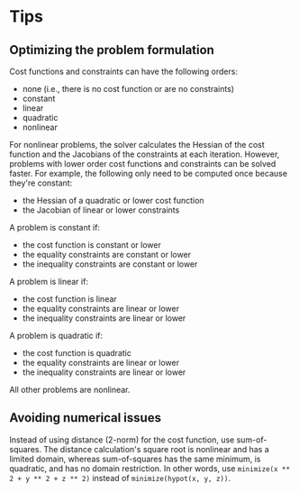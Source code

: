 # Tips

## Optimizing the problem formulation

Cost functions and constraints can have the following orders:

* none (i.e., there is no cost function or are no constraints)
* constant
* linear
* quadratic
* nonlinear

For nonlinear problems, the solver calculates the Hessian of the cost
function and the Jacobians of the constraints at each iteration. However,
problems with lower order cost functions and constraints can be solved
faster. For example, the following only need to be computed once because
they're constant:

* the Hessian of a quadratic or lower cost function
* the Jacobian of linear or lower constraints

A problem is constant if:

* the cost function is constant or lower
* the equality constraints are constant or lower
* the inequality constraints are constant or lower

A problem is linear if:

* the cost function is linear
* the equality constraints are linear or lower
* the inequality constraints are linear or lower

A problem is quadratic if:

* the cost function is quadratic
* the equality constraints are linear or lower
* the inequality constraints are linear or lower

All other problems are nonlinear.

## Avoiding numerical issues

Instead of using distance (2-norm) for the cost function, use sum-of-squares.
The distance calculation's square root is nonlinear and has a limited domain,
whereas sum-of-squares has the same minimum, is quadratic, and has no domain
restriction. In other words, use `minimize(x ** 2 + y ** 2 + z ** 2)` instead of
`minimize(hypot(x, y, z))`.
